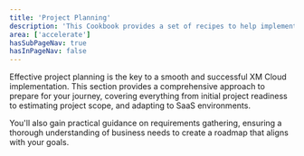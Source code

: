 ```yaml
---
title: 'Project Planning'
description: 'This Cookbook provides a set of recipes to help implementing XM Cloud through setup, configuration and implemenation.'
area: ['accelerate']
hasSubPageNav: true
hasInPageNav: false
---
```


Effective project planning is the key to a smooth and successful XM Cloud implementation. This section provides a comprehensive approach to prepare for your journey, covering everything from initial project readiness to estimating project scope, and adapting to SaaS environments.

You'll also gain practical guidance on requirements gathering, ensuring a thorough understanding of business needs to create a roadmap that aligns with your goals.

